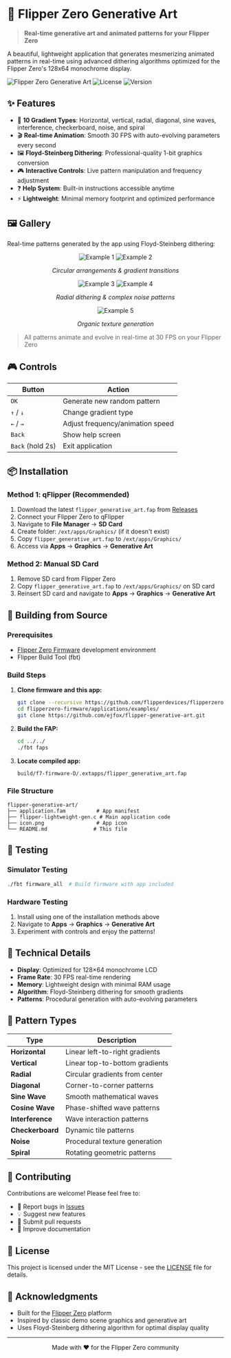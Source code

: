 # 🎨 Flipper Zero Generative Art

> **Real-time generative art and animated patterns for your Flipper Zero**

A beautiful, lightweight application that generates mesmerizing animated patterns in real-time using advanced dithering algorithms optimized for the Flipper Zero's 128x64 monochrome display.

![Flipper Zero Generative Art](https://img.shields.io/badge/Flipper%20Zero-Compatible-orange)
![License](https://img.shields.io/badge/License-MIT-blue.svg)
![Version](https://img.shields.io/badge/Version-1.0-green)

## ✨ Features

- 🌈 **10 Gradient Types**: Horizontal, vertical, radial, diagonal, sine waves, interference, checkerboard, noise, and spiral
- 🎬 **Real-time Animation**: Smooth 30 FPS with auto-evolving parameters every second  
- 🖼️ **Floyd-Steinberg Dithering**: Professional-quality 1-bit graphics conversion
- 🎮 **Interactive Controls**: Live pattern manipulation and frequency adjustment
- ❓ **Help System**: Built-in instructions accessible anytime
- ⚡ **Lightweight**: Minimal memory footprint and optimized performance

## 🖼️ Gallery

Real-time patterns generated by the app using Floyd-Steinberg dithering:

<div align="center">

![Example 1](gallery-1.png) ![Example 2](gallery-2.png)

*Circular arrangements & gradient transitions*

![Example 3](gallery-3.png) ![Example 4](gallery-4.png) 

*Radial dithering & complex noise patterns*

![Example 5](gallery-5.png)

*Organic texture generation*

</div>

> All patterns animate and evolve in real-time at 30 FPS on your Flipper Zero

## 🎮 Controls

| Button | Action |
|--------|--------|
| `OK` | Generate new random pattern |
| `↑` / `↓` | Change gradient type |
| `←` / `→` | Adjust frequency/animation speed |
| `Back` | Show help screen |
| `Back` (hold 2s) | Exit application |

## 📦 Installation

### Method 1: qFlipper (Recommended)

1. Download the latest `flipper_generative_art.fap` from [Releases](https://github.com/ejfox/flipper-generative-art/releases)
2. Connect your Flipper Zero to qFlipper
3. Navigate to **File Manager** → **SD Card**
4. Create folder: `/ext/apps/Graphics/` (if it doesn't exist)
5. Copy `flipper_generative_art.fap` to `/ext/apps/Graphics/`
6. Access via **Apps** → **Graphics** → **Generative Art**

### Method 2: Manual SD Card

1. Remove SD card from Flipper Zero
2. Copy `flipper_generative_art.fap` to `/ext/apps/Graphics/` on SD card
3. Reinsert SD card and navigate to **Apps** → **Graphics** → **Generative Art**

## 🔧 Building from Source

### Prerequisites
- [Flipper Zero Firmware](https://github.com/flipperdevices/flipperzero-firmware) development environment
- Flipper Build Tool (fbt)

### Build Steps

1. **Clone firmware and this app:**
   ```bash
   git clone --recursive https://github.com/flipperdevices/flipperzero-firmware.git
   cd flipperzero-firmware/applications/examples/
   git clone https://github.com/ejfox/flipper-generative-art.git
   ```

2. **Build the FAP:**
   ```bash
   cd ../../
   ./fbt faps
   ```

3. **Locate compiled app:**
   ```
   build/f7-firmware-D/.extapps/flipper_generative_art.fap
   ```

### File Structure
```
flipper-generative-art/
├── application.fam          # App manifest
├── flipper-lightweight-gen.c # Main application code
├── icon.png                 # App icon
└── README.md               # This file
```

## 🧪 Testing

### Simulator Testing
```bash
./fbt firmware_all  # Build firmware with app included
```

### Hardware Testing
1. Install using one of the installation methods above
2. Navigate to **Apps** → **Graphics** → **Generative Art**
3. Experiment with controls and enjoy the patterns!

## 🔬 Technical Details

- **Display**: Optimized for 128×64 monochrome LCD
- **Frame Rate**: 30 FPS real-time rendering
- **Memory**: Lightweight design with minimal RAM usage
- **Algorithm**: Floyd-Steinberg dithering for smooth gradients
- **Patterns**: Procedural generation with auto-evolving parameters

## 🎯 Pattern Types

| Type | Description |
|------|-------------|
| **Horizontal** | Linear left-to-right gradients |
| **Vertical** | Linear top-to-bottom gradients |
| **Radial** | Circular gradients from center |
| **Diagonal** | Corner-to-corner patterns |
| **Sine Wave** | Smooth mathematical waves |
| **Cosine Wave** | Phase-shifted wave patterns |
| **Interference** | Wave interaction patterns |
| **Checkerboard** | Dynamic tile patterns |
| **Noise** | Procedural texture generation |
| **Spiral** | Rotating geometric patterns |

## 🤝 Contributing

Contributions are welcome! Please feel free to:
- 🐛 Report bugs in [Issues](https://github.com/ejfox/flipper-generative-art/issues)
- 💡 Suggest new features
- 🔧 Submit pull requests
- 📖 Improve documentation

## 📄 License

This project is licensed under the MIT License - see the [LICENSE](LICENSE) file for details.

## 🙏 Acknowledgments

- Built for the [Flipper Zero](https://flipperzero.one/) platform
- Inspired by classic demo scene graphics and generative art
- Uses Floyd-Steinberg dithering algorithm for optimal display quality

---

<div align="center">
Made with ❤️ for the Flipper Zero community
</div>